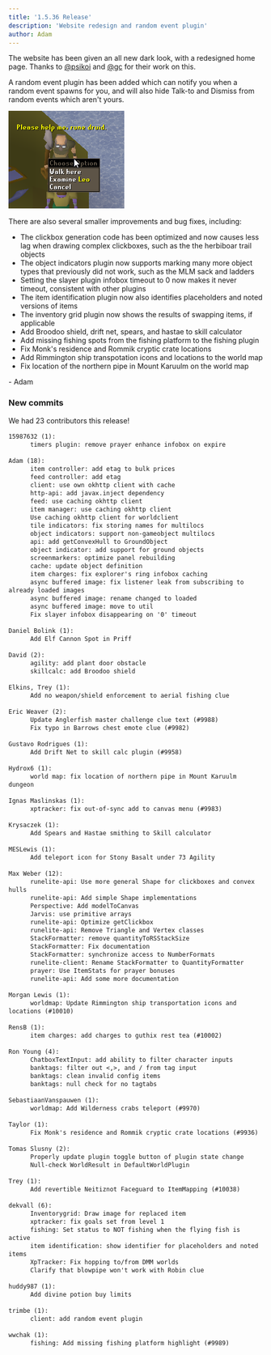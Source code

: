 ```yaml
---
title: '1.5.36 Release'
description: 'Website redesign and random event plugin'
author: Adam
---
```


The website has been given an all new dark look, with a redesigned home page.
Thanks to [@psikoi](https://github.com/psikoi) and [@gc](https://github.com/gc)
for their work on this.

A random event plugin has been added which can notify you when a random event
spawns for you, and will also hide Talk-to and Dismiss from random events which
aren't yours.

![randoms](/img/blog/1.5.36-Release/random.png)

There are also several smaller improvements and bug fixes, including:

- The clickbox generation code has been optimized and now causes less lag when
  drawing complex clickboxes, such as the the herbiboar trail objects
- The object indicators plugin now supports marking many more object types that
  previously did not work, such as the MLM sack and ladders
- Setting the slayer plugin infobox timeout to 0 now makes it never timeout,
  consistent with other plugins
- The item identification plugin now also identifies placeholders and noted
  versions of items
- The inventory grid plugin now shows the results of swapping items, if applicable
- Add Broodoo shield, drift net, spears, and hastae to skill calculator
- Add missing fishing spots from the fishing platform to the fishing plugin
- Fix Monk's residence and Rommik cryptic crate locations
- Add Rimmington ship transpotation icons and locations to the world map
- Fix location of the northern pipe in Mount Karuulm on the world map

\- Adam

### New commits

We had 23 contributors this release!

```
15987632 (1):
      timers plugin: remove prayer enhance infobox on expire

Adam (18):
      item controller: add etag to bulk prices
      feed controller: add etag
      client: use own okhttp client with cache
      http-api: add javax.inject dependency
      feed: use caching okhttp client
      item manager: use caching okhttp client
      Use caching okhttp client for worldclient
      tile indicators: fix storing names for multilocs
      object indicators: support non-gameobject multilocs
      api: add getConvexHull to GroundObject
      object indicator: add support for ground objects
      screenmarkers: optimize panel rebuilding
      cache: update object definition
      item charges: fix explorer's ring infobox caching
      async buffered image: fix listener leak from subscribing to already loaded images
      async buffered image: rename changed to loaded
      async buffered image: move to util
      Fix slayer infobox disappearing on '0' timeout

Daniel Bolink (1):
      Add Elf Cannon Spot in Priff

David (2):
      agility: add plant door obstacle
      skillcalc: add Broodoo shield

Elkins, Trey (1):
      Add no weapon/shield enforcement to aerial fishing clue

Eric Weaver (2):
      Update Anglerfish master challenge clue text (#9988)
      Fix typo in Barrows chest emote clue (#9982)

Gustavo Rodrigues (1):
      Add Drift Net to skill calc plugin (#9958)

Hydrox6 (1):
      world map: fix location of northern pipe in Mount Karuulm dungeon

Ignas Maslinskas (1):
      xptracker: fix out-of-sync add to canvas menu (#9983)

Krysaczek (1):
      Add Spears and Hastae smithing to Skill calculator

MESLewis (1):
      Add teleport icon for Stony Basalt under 73 Agility

Max Weber (12):
      runelite-api: Use more general Shape for clickboxes and convex hulls
      runelite-api: Add simple Shape implementations
      Perspective: Add modelToCanvas
      Jarvis: use primitive arrays
      runelite-api: Optimize getClickbox
      runelite-api: Remove Triangle and Vertex classes
      StackFormatter: remove quantityToRSStackSize
      StackFormatter: Fix documentation
      StackFormatter: synchronize access to NumberFormats
      runelite-client: Rename StackFormatter to QuantityFormatter
      prayer: Use ItemStats for prayer bonuses
      runelite-api: Add some more documentation

Morgan Lewis (1):
      worldmap: Update Rimmington ship transportation icons and locations (#10010)

RensB (1):
      item charges: add charges to guthix rest tea (#10002)

Ron Young (4):
      ChatboxTextInput: add ability to filter character inputs
      banktags: filter out <,>, and / from tag input
      banktags: clean invalid config items
      banktags: null check for no tagtabs

SebastiaanVanspauwen (1):
      worldmap: Add Wilderness crabs teleport (#9970)

Taylor (1):
      Fix Monk's residence and Rommik cryptic crate locations (#9936)

Tomas Slusny (2):
      Properly update plugin toggle button of plugin state change
      Null-check WorldResult in DefaultWorldPlugin

Trey (1):
      Add revertible Neitiznot Faceguard to ItemMapping (#10038)

dekvall (6):
      Inventorygrid: Draw image for replaced item
      xptracker: fix goals set from level 1
      fishing: Set status to NOT fishing when the flying fish is active
      item identification: show identifier for placeholders and noted items
      XpTracker: Fix hopping to/from DMM worlds
      Clarify that blowpipe won't work with Robin clue

huddy987 (1):
      Add divine potion buy limits

trimbe (1):
      client: add random event plugin

wwchak (1):
      fishing: Add missing fishing platform highlight (#9989)
```
